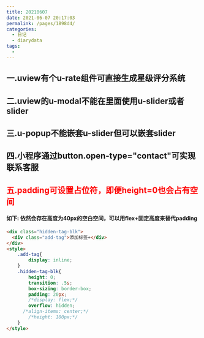 ```yaml
---
title: 20210607
date: 2021-06-07 20:17:03
permalink: /pages/1898d4/
categories:
  - 日记
  - diarydata
tags:
  - 
---
```

## 一.uview有个u-rate组件可直接生成星级评分系统

## 二.uview的u-modal不能在里面使用u-slider或者slider

## 三.u-popup不能嵌套u-slider但可以嵌套slider

## 四.小程序通过button.open-type="contact"可实现联系客服

## <font color="red">五.padding可设置占位符，即便height=0也会占有空间</font>

#### 如下: 依然会存在高度为40px的空白空间，可以用flex+固定高度来替代padding

```html
<div class="hidden-tag-blk">
  <div class="add-tag">添加标签+</div>
</div>
<style>
    .add-tag{
        display: inline;
    }
    .hidden-tag-blk{
        height: 0;
        transition: .5s;
        box-sizing: border-box;
        padding: 20px;
        /*display: flex;*/
        overflow: hidden;
      /*align-items: center;*/
        /*height: 100px;*/
    }
</style>
```

